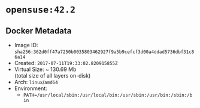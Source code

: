 # `opensuse:42.2`

## Docker Metadata

- Image ID: `sha256:362d0ff47a7250b0035803462927f9a5b9cefcf3d00a4ddad5736dbf31c86a14`
- Created: `2017-07-11T19:33:02.820915855Z`
- Virtual Size: ~ 130.69 Mb  
  (total size of all layers on-disk)
- Arch: `linux`/`amd64`
- Environment:
  - `PATH=/usr/local/sbin:/usr/local/bin:/usr/sbin:/usr/bin:/sbin:/bin`
